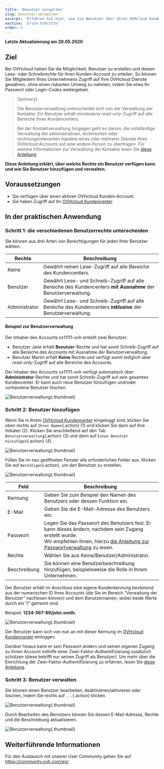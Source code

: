 ```yaml
---
title: 'Benutzer verwalten'
slug: benutzer-verwalten
excerpt: 'Erfahren Sie hier, wie Sie Benutzer über Ihren OVHcloud Kunden-Account verwalten'
section: 'Erste Schritte'
order: 5
---
```


**Letzte Aktualisierung am 20.05.2020**

## Ziel

Bei OVHcloud haben Sie die Möglichkeit, Benutzer zu erstellen und diesen Lese- oder Schreibrechte für Ihren Kunden-Account zu erteilen. So können Sie Mitgliedern Ihres Unternehmens Zugriff auf Ihre OVHcloud Dienste gewähren, ohne einen riskanten Umweg zu nehmen, indem Sie etwa Ihr Passwort oder Login-Codes weitergeben.

> [!primary]
>
> Die Benutzerverwaltung unterscheidet sich von der Verwaltung der Kontakte. Ein Benutzer erhält mindestens *read-only*-Zugriff auf alle Bereiche Ihres Kundencenters.
>
> Bei der Kontaktverwaltung hingegen geht es darum, die vollständige Verwaltung der administrativen, technischen oder rechnungsrelevanten Aspekte eines oder mehrerer Dienste Ihres OVHcloud Accounts auf eine andere Person zu übertragen. Für weitere Informationen zur Verwaltung der Kontakte lesen Sie [diese Anleitung](../verwaltung-der-kontakte/).
>

**Diese Anleitung erklärt, über welche Rechte ein Benutzer verfügen kann und wie Sie Benutzer hinzufügen und verwalten.**

## Voraussetzungen

- Sie verfügen über einen aktiven OVHcloud Kunden-Account.
- Sie haben Zugriff auf Ihr [OVHcloud Kundencenter](https://www.ovh.com/auth/?action=gotomanager&from=https://www.ovh.de/&ovhSubsidiary=de).

## In der praktischen Anwendung

### Schritt 1: die verschiedenen Benutzerrechte unterscheiden

Sie können aus drei Arten von Berechtigungen für jeden Ihrer Benutzer wählen.

| Rechte | Beschreibung |
|----------------|----------------------------------------------------------------------------------------------------------------------|
| Keine | Gewährt reinen Lese-Zugriff auf alle Bereiche des Kundencenters. |
| Benutzer | Gewährt Lese- und Schreib-Zugriff auf alle Bereiche des Kundencenters **mit Ausnahme** der Benutzerverwaltung. |
| Administrator | Gewährt Lese- und Schreib-Zugriff auf alle Bereiche des Kundencenters **inklusive** der Benutzerverwaltung. |

#### Beispiel zur Benutzerverwaltung

Der Inhaber des Accounts xx11111-ovh erstellt zwei Benutzer:

- Benutzer Jane erhält **Benutzer**-Rechte und hat somit Schreib-Zugriff auf alle Bereiche des Accounts mit Ausnahme der Benutzerverwaltung.
- Benutzer Martin erhält **Keine** Rechte und verfügt somit lediglich über *read-only*-Zugriff auf alle Bereiche des Accounts.

Der Inhaber des Accounts xx11111-ovh verfügt automatisch über **Administrator**-Rechte und hat somit Schreib-Zugriff auf sein gesamtes Kundencenter. Er kann auch neue Benutzer hinzufügen und/oder vorhandene Benutzer löschen.

![Benutzerverwaltung](images/umv4.png){.thumbnail}

### Schritt 2: Benutzer hinzufügen

Wenn Sie in Ihrem [OVHcloud Kundencenter](https://www.ovh.com/auth/?action=gotomanager&from=https://www.ovh.de/&ovhSubsidiary=de) eingeloggt sind, klicken Sie oben rechts auf `Ihren Namen`{.action} (1) und klicken Sie dann auf Ihre Initialen (2).
Klicken Sie anschließend auf den Tab `Benutzerverwaltung`{.action} (3) und dann auf `Einen Benutzer hinzufügen`{.action} (4).

![Benutzerverwaltung](images/hubusers.png){.thumbnail}

Füllen Sie im neu geöffneten Fenster alle erforderlichen Felder aus. Klicken Sie auf `Bestätigen`{.action}, um den Benutzer zu erstellen.

![Benutzerverwaltung](images/usersmanagement2.png){.thumbnail}

| Feld | Beschreibung |
|--------------|----------------------------------------------------------------------------------------------------------------------------------------------------------------------------------------------------------------------------------------------------------------------------------------------------------|
| Kennung | Geben Sie zum Beispiel den Namen des Benutzers oder dessen Funktion ein. |
| E-Mail | Geben Sie die E-Mail-Adresse des Benutzers ein. |
| Passwort | Legen Sie das Passwort des Benutzers fest. Er kann dieses ändern, nachdem sein Zugang erstellt wurde. <br>Wir empfehlen Ihnen, hierzu [die Anleitung zur Passwortverwaltung](../Passwort-verwalten/) zu lesen. |
| Rechte | Wählen Sie aus Keine/Benutzer/Administrator. |
| Beschreibung | Sie können eine Benutzerbeschreibung hinzufügen, beispielsweise die Rolle in Ihrem Unternehmen. |

Der Benutzer erhält im Anschluss eine eigene Kundenkennung bestehend aus der numerischen ID Ihres Accounts (die Sie im Bereich “Verwaltung der Benutzer” nachlesen können) und dem Benutzernamen, wobei beide Werte durch ein “/” getrennt sind.

Beispiel: **1234-567-89/john.smith**.

![Benutzerverwaltung](images/usersmanagement3.png){.thumbnail}

Der Benutzer kann sich von nun an mit dieser Kennung im [OVHcloud Kundencenter](https://www.ovh.com/auth/?action=gotomanager&from=https://www.ovh.de/&ovhSubsidiary=de) einloggen. 

Darüber hinaus kann er sein Passwort ändern und seinen eigenen Zugang zu Ihrem Account mithilfe einer Zwei-Faktor-Authentifizierung zusätzlich schützen (diese betrifft nur seinen Zugriff als Benutzer). Um mehr über die Einrichtung der Zwei-Faktor-Authentifizierung zu erfahren, lesen Sie [diese Anleitung](../Account-mit-2FA-absichern/).

### Schritt 3: Benutzer verwalten

Sie können einen Benutzer bearbeiten, deaktivieren/aktivieren oder löschen, indem Sie rechts auf `...`{.action} klicken.

![Benutzerverwaltung](images/usersmanagement4.png){.thumbnail}

Durch Bearbeiten des Benutzers können Sie dessen E-Mail-Adresse, Rechte und die Beschreibung aktualisieren.

![Benutzerverwaltung](images/usersmanagement6.png){.thumbnail}

## Weiterführende Informationen

Für den Austausch mit unserer User Community gehen Sie auf <https://community.ovh.com/en/>.